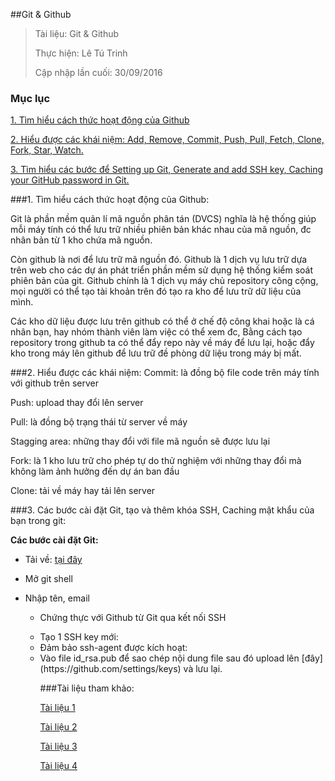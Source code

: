 ##Git & Github

> Tài liệu: Git & Github
> 
> Thực hiện: Lê Tú Trinh
> 
> Cập nhập lần cuối: 30/09/2016

### Mục lục

[1. Tìm hiểu cách thức hoạt động của Github](#hoatdong)

[2. Hiểu được các khái niệm: Add, Remove, Commit, Push, Pull, Fetch, Clone, Fork, Star, Watch.](#khainiem)

[3. Tìm hiểu các bước để Setting up Git, Generate and add SSH key, Caching your GitHub password in Git.](#tienhanh)

<a name=hoatdong></a>
###1. Tìm hiểu cách thức hoạt động của Github:

Git là phần mềm quản lí mã nguồn phân tán (DVCS) nghĩa là hệ thống giúp mỗi máy tính có thể lưu trữ nhiều phiên bản khác nhau của mã nguồn, đc nhân bản từ 1 kho chứa mã nguồn.

Còn github là nơi để lưu trữ mã nguồn đó. Github là 1 dịch vụ lưu trữ dựa trên web cho các dự án phát triển phần mềm sử dụng hệ thống kiểm soát phiên bản của git. Github chính là 1 dịch vụ máy chủ repository công cộng, mọi người có thể tạo tài khoản trên đó tạo ra kho để lưu trữ dữ liệu của mình.

Các kho dữ liệu được lưu trên github có thể ở chế độ công khai hoặc là cá nhân bạn, hay nhóm thành viên làm việc có thể xem đc,  Bằng cách tạo repository trong github ta có thể đẩy repo này về máy để lưu lại, hoặc đẩy kho trong máy lên github để lưu trữ đề phòng dữ liệu trong máy bị mất.

<a name=khainiem></a>
###2. Hiểu được các khái niệm:
Commit: là đồng bộ file code trên máy tính với github trên server

Push: upload thay đổi lên server

Pull: là đồng bộ trạng thái từ server về máy

Stagging area: những thay đổi với file mã nguồn sẽ được lưu lại

Fork: là 1 kho lưu trữ cho phép tự do thử nghiệm với những thay đổi mà không làm ảnh hưởng đến dự án ban đầu

Clone: tải về máy hay tải lên server

<a name=tienhanh></a>
###3. Các bước cài đặt Git, tạo và thêm khóa SSH, Caching mật khẩu của bạn trong git:

**Các bước cài đặt Git:**

- Tải về: [tại đây]( https://windows.github.com/)

- Mở git shell

- Nhập tên, email <ul>

- Chứng thực với Github từ Git qua kết nối SSH<ul>
<li>Tạo 1 SSH key mới:</li>


<li>Đảm bảo ssh-agent được kích hoạt:</li>



<li>Vào file id_rsa.pub để sao chép nội dung file sau đó upload lên [đây](https://github.com/settings/keys) và lưu lại.


###Tài liệu tham khảo:

[Tài liệu 1](https://github.com/hocchudong/git-github-for-sysadmin)

[Tài liệu 2]( https://help.github.com/articles/set-up-git/)

[Tài liệu 3](https://help.github.com/articles/generating-a-new-ssh-key-and-adding-it-to-the-ssh-agent/)

[Tài liệu 4](https://help.github.com/articles/caching-your-github-password-in-git/)

    
